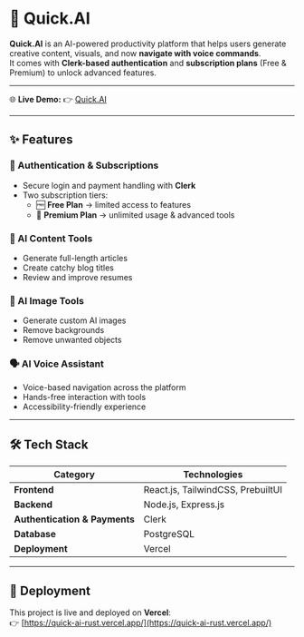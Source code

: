 # 🚀 Quick.AI

**Quick.AI** is an AI-powered productivity platform that helps users generate creative content, visuals, and now **navigate with voice commands**.  
It comes with **Clerk-based authentication** and **subscription plans** (Free & Premium) to unlock advanced features.

---

🌐 **Live Demo:** 👉 [Quick.AI](https://quick-ai-rust.vercel.app/)

---

## ✨ Features

### 🔑 Authentication & Subscriptions
- Secure login and payment handling with **Clerk**
- Two subscription tiers:
  - 🆓 **Free Plan** → limited access to features
  - 💎 **Premium Plan** → unlimited usage & advanced tools

### 📝 AI Content Tools
- Generate full-length articles
- Create catchy blog titles
- Review and improve resumes

### 🎨 AI Image Tools
- Generate custom AI images
- Remove backgrounds
- Remove unwanted objects

### 🗣️ AI Voice Assistant
- Voice-based navigation across the platform
- Hands-free interaction with tools
- Accessibility-friendly experience

---

## 🛠️ Tech Stack

| Category | Technologies |
|-----------|---------------|
| **Frontend** | React.js, TailwindCSS, PrebuiltUI |
| **Backend** | Node.js, Express.js |
| **Authentication & Payments** | Clerk |
| **Database** | PostgreSQL |
| **Deployment** | Vercel |

---

## 🚀 Deployment

This project is live and deployed on **Vercel**:  
👉 [https://quick-ai-rust.vercel.app/](https://quick-ai-rust.vercel.app/)
